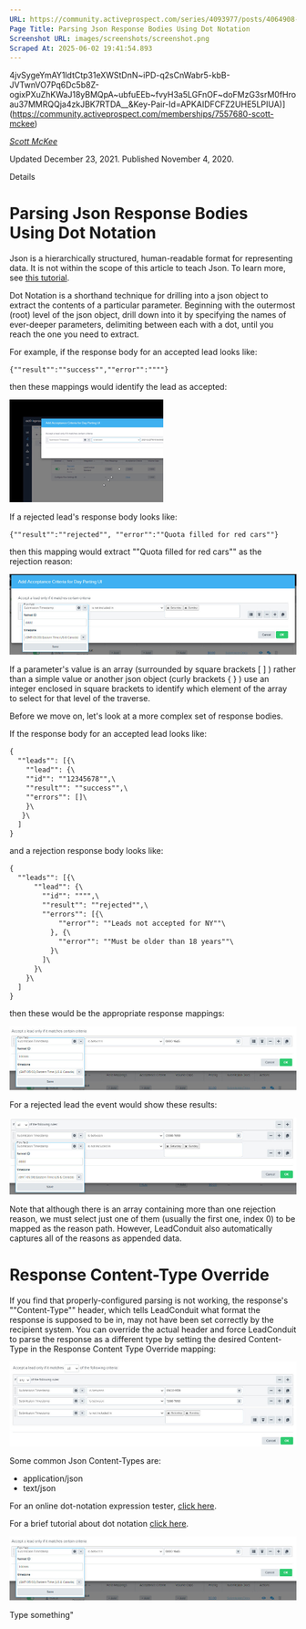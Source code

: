 ```yaml
---
URL: https://community.activeprospect.com/series/4093977/posts/4064908-parsing-json-response-bodies-using-dot-notation
Page Title: Parsing Json Response Bodies Using Dot Notation
Screenshot URL: images/screenshots/screenshot.png
Scraped At: 2025-06-02 19:41:54.893
---
```

4jvSygeYmAY1ldtCtp31eXWStDnN~iPD-q2sCnWabr5-kbB-JVTwnVO7Pq6Dc5b8Z-ogixPXuZhKWaJ18yBMQpA~ubfuEEb~fvyH3a5LGFnOF~doFMzG3srM0fHroau37MMRQQja4zkJBK7RTDA__&Key-Pair-Id=APKAIDFCFZ2UHE5LPIUA)](https://community.activeprospect.com/memberships/7557680-scott-mckee)

[_Scott McKee_](https://community.activeprospect.com/memberships/7557680-scott-mckee)

Updated December 23, 2021. Published November 4, 2020.

Details

# Parsing Json Response Bodies Using Dot Notation

Json is a hierarchically structured, human-readable format for representing data. It is not within the scope of this article to teach Json. To learn more, see [this tutorial](https://www.tutorialspoint.com/json/index.htm).

Dot Notation is a shorthand technique for drilling into a json object to extract the contents of a particular parameter. Beginning with the outermost (root) level of the json object, drill down into it by specifying the names of ever-deeper parameters, delimiting between each with a dot, until you reach the one you need to extract.

For example, if the response body for an accepted lead looks like:

```
{""result"":""success"",""error"":""""}
```

then these mappings would identify the lead as accepted:

![](images/image-1.png)

If a rejected lead's response body looks like:

```
{""result"":""rejected"", ""error"":""Quota filled for red cars""}
```

then this mapping would extract ""Quota filled for red cars"" as the rejection reason:

![](images/image-2.png)

If a parameter's value is an array (surrounded by square brackets \[ \] ) rather than a simple value or another json object (curly brackets { } ) use an integer enclosed in square brackets to identify which element of the array to select for that level of the traverse.

Before we move on, let's look at a more complex set of response bodies.

If the response body for an accepted lead looks like:

```
{
  ""leads"": [{\
    ""lead"": {\
    ""id"": ""12345678"",\
    ""result"": ""success"",\
    ""errors"": []\
    }\
   }\
  ]
}
```

and a rejection response body looks like:

```
{
  ""leads"": [{\
      ""lead"": {\
        ""id"": """",\
        ""result"": ""rejected"",\
        ""errors"": [{\
            ""error"": ""Leads not accepted for NY""\
          }, {\
            ""error"": ""Must be older than 18 years""\
          }\
        ]\
      }\
    }\
  ]
}
```

then these would be the appropriate response mappings:

![](images/image-3.png)

For a rejected lead the event would show these results:

![](images/image-4.png)

Note that although there is an array containing more than one rejection reason, we must select just one of them (usually the first one, index 0) to be mapped as the reason path. However, LeadConduit also automatically captures all of the reasons as appended data.

# Response Content-Type Override

If you find that properly-configured parsing is not working, the response's ""Content-Type"" header, which tells LeadConduit what format the response is supposed to be in, may not have been set correctly by the recipient system. You can override the actual header and force LeadConduit to parse the response as a different type by setting the desired Content-Type in the Response Content Type Override mapping:

![](images/image-5.png)

Some common Json Content-Types are:

- application/json
- text/json

For an online dot-notation expression tester, [click here](https://jsonpath.curiousconcept.com/).

For a brief tutorial about dot notation [click here](https://idratherbewriting.com/learnapidoc/docapis_diving_into_dot_notation.html).

![](images/image-3.png)

Type something"
